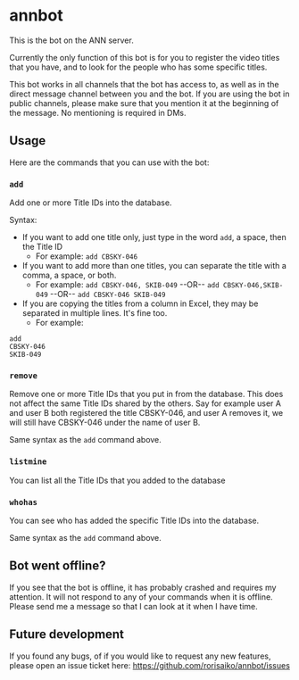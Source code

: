 # annbot
This is the bot on the ANN server.

Currently the only function of this bot is for you to register the video titles that you have, and to look for the people who has some specific titles.

This bot works in all channels that the bot has access to, as well as in the direct message channel between you and the bot. If you are using the bot in public channels, please make sure that you mention it at the beginning of the message. No mentioning is required in DMs.

## Usage

Here are the commands that you can use with the bot:

### `add`

Add one or more Title IDs into the database.

Syntax:
- If you want to add one title only, just type in the word `add`, a space, then the Title ID
	- For example: `add CBSKY-046`
- If you want to add more than one titles, you can separate the title with a comma, a space, or both.
	- For example: `add CBSKY-046, SKIB-049` --OR-- `add CBSKY-046,SKIB-049` --OR-- `add CBSKY-046 SKIB-049`
- If you are copying the titles from a column in Excel, they may be separated in multiple lines. It's fine too.
	- For example:
```
add
CBSKY-046
SKIB-049
```
### `remove`

Remove one or more Title IDs that you put in from the database. This does not affect the same Title IDs shared by the others. Say for example user A and user B both registered the title CBSKY-046, and user A removes it, we will still have CBSKY-046 under the name of user B.

Same syntax as the `add` command above.

### `listmine`

You can list all the Title IDs that you added to the database

### `whohas`

You can see who has added the specific Title IDs into the database.

Same syntax as the `add` command above.

## Bot went offline?

If you see that the bot is offline, it has probably crashed and requires my attention. It will not respond to any of your commands when it is offline. Please send me a message so that I can look at it when I have time.

## Future development

If you found any bugs, of if you would like to request any new features, please open an issue ticket here:
https://github.com/rorisaiko/annbot/issues
